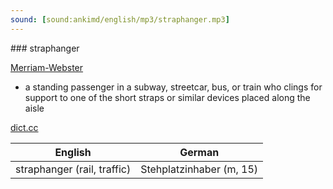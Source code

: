 ```yaml
---
sound: [sound:ankimd/english/mp3/straphanger.mp3]
---
```


\### straphanger

[Merriam-Webster](https://www.merriam-webster.com/dictionary/straphanger)

- a standing passenger in a subway, streetcar, bus, or train who clings for support to one of the short straps or similar devices placed along the aisle

[dict.cc](https://www.dict.cc/straphanger)

| English        | German       |
| -------------- | ------------ |
| straphanger (rail, traffic) | Stehplatzinhaber (m, 15) |
